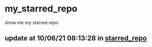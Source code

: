 # my_starred_repo
show me my starred repo

update at 10/06/21 08:13:28 in [starred_repo](./index.html)
---

